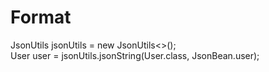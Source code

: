 # Format
JsonUtils<User> jsonUtils = new JsonUtils<>();<br/>
User user = jsonUtils.jsonString(User.class, JsonBean.user);